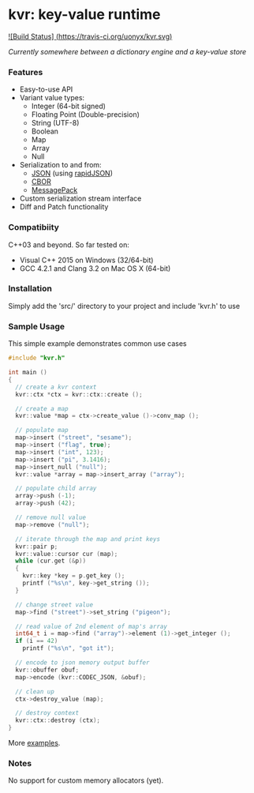kvr: key-value runtime 
========================================================================

[![Build Status] (https://travis-ci.org/uonyx/kvr.svg)](https://travis-ci.org/uonyx/kvr)

*Currently somewhere between a dictionary engine and a key-value store*

### Features
- Easy-to-use API
- Variant value types:
	* Integer (64-bit signed)
	* Floating Point (Double-precision)
	* String (UTF-8)
	* Boolean
	* Map
	* Array
	* Null
- Serialization to and from:
	* [JSON](http://json.org/) (using [rapidJSON](https://github.com/miloyip/rapidjson/))
	* [CBOR](http://cbor.io/)
	* [MessagePack](http://msgpack.org/)
- Custom serialization stream interface
- Diff and Patch functionality

### Compatibiity
C++03 and beyond. So far tested on:
- Visual C++ 2015 on Windows (32/64-bit)
- GCC 4.2.1 and Clang 3.2 on Mac OS X (64-bit)

### Installation
Simply add the 'src/' directory to your project and include 'kvr.h' to use

### Sample Usage
This simple example demonstrates common use cases

~~~~~~~~~~cpp
#include "kvr.h"

int main ()
{
  // create a kvr context
  kvr::ctx *ctx = kvr::ctx::create ();

  // create a map
  kvr::value *map = ctx->create_value ()->conv_map ();

  // populate map
  map->insert ("street", "sesame");
  map->insert ("flag", true);
  map->insert ("int", 123);
  map->insert ("pi", 3.1416);
  map->insert_null ("null");
  kvr::value *array = map->insert_array ("array");

  // populate child array
  array->push (-1);
  array->push (42);

  // remove null value
  map->remove ("null");

  // iterate through the map and print keys
  kvr::pair p;
  kvr::value::cursor cur (map);
  while (cur.get (&p))
  {
    kvr::key *key = p.get_key ();
    printf ("%s\n", key->get_string ());
  }

  // change street value  
  map->find ("street")->set_string ("pigeon");

  // read value of 2nd element of map's array  
  int64_t i = map->find ("array")->element (1)->get_integer ();
  if (i == 42)
    printf ("%s\n", "got it");

  // encode to json memory output buffer
  kvr::obuffer obuf;
  map->encode (kvr::CODEC_JSON, &obuf);

  // clean up
  ctx->destroy_value (map);

  // destroy context
  kvr::ctx::destroy (ctx);
}
~~~~~~~~~~

More [examples](https://github.com/uonyx/kvr/tree/master/sample).

### Notes
No support for custom memory allocators (yet).
